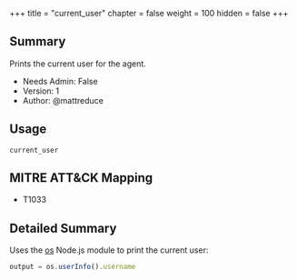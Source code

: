 +++
title = "current_user"
chapter = false
weight = 100
hidden = false
+++

## Summary

Prints the current user for the agent.

- Needs Admin: False  
- Version: 1  
- Author: @mattreduce  

## Usage

```
current_user
```

## MITRE ATT&CK Mapping

- T1033  

## Detailed Summary

Uses the [os](https://nodejs.org/api/os.html) Node.js module to print the
current user:

```JavaScript
output = os.userInfo().username
```
